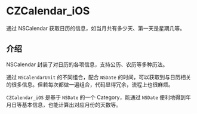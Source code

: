 # CZCalendar_iOS
通过 NSCalendar 获取日历的信息，如当月共有多少天、第一天是星期几等。

## 介绍

NSCalendar 封装了对日历的各项信息，支持公历、农历等多种历法。

通过 `NSCalendarUnit` 的不同组合，配合 `NSDate` 的时间，可以获取到与日历相关的很多信息。但若每次都做一遍组合，代码显得冗余，流程上也很麻烦。

`CZCalendar_iOS` 是基于 `NSDate` 的一个 Category，能通过 `NSDate` 便利地得到年月日等基本信息，也能计算出对应月份的天数等。

